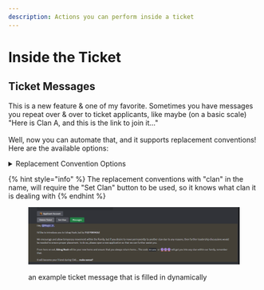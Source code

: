 ```yaml
---
description: Actions you can perform inside a ticket
---
```


# Inside the Ticket

## Ticket Messages

This is a new feature & one of my favorite. Sometimes you have messages you repeat over & over to ticket applicants, like maybe (on a basic scale) "Here is Clan A, and this is the link to join it..."\
\
Well, now you can automate that, and it supports replacement conventions! Here are the available options:

<details>

<summary>Replacement Convention Options</summary>

* {ticket\_count}
* {ticket\_status}
* {ticket\_emoji\_status}
* {ticket\_channel\_mention}
* {user\_name}
* {user\_mention}
* {server\_name}
* {server\_member\_count}
* {account\_name}
* {account\_th}
* {account\_heroes}
* {clan\_name}
* {clan\_level}
* {clan\_badge\_emoji}
* {clan\_link}
* {clan\_location}
* {clan\_member\_count}
* {clan\_leader}
* {clan\_leader\_mention}
* {clan\_tag}
* {clan\_war\_league}
* {clan\_capital\_league}

</details>

{% hint style="info" %}
The replacement conventions with "clan" in the name, will require the "Set Clan" button to be used, so it knows what clan it is dealing with
{% endhint %}

<figure><img src="../.gitbook/assets/image (15).png" alt=""><figcaption><p>an example ticket message that is filled in dynamically</p></figcaption></figure>
